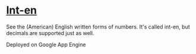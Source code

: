 # [Int-en](int-en.appspot.com)

See the (American) English written forms of numbers.
It's called int-en, but decimals are supported just as well.

Deployed on Google App Engine
